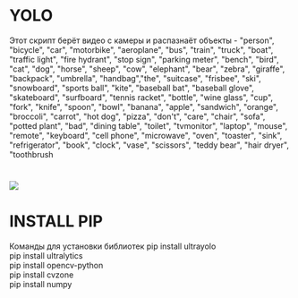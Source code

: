 # YOLO

Этот скрипт берёт видео с камеры и распазнаёт объекты - 
"person", "bicycle", "car", "motorbike", "aeroplane", "bus", "train", "truck", "boat",
"traffic light", "fire hydrant", "stop sign", "parking meter", "bench", "bird", "cat",
"dog", "horse", "sheep", "cow", "elephant", "bear", "zebra", "giraffe", "backpack", "umbrella",
"handbag","the", "suitcase", "frisbee", "ski", "snowboard", "sports ball", "kite", "baseball bat",
"baseball glove", "skateboard", "surfboard", "tennis racket", "bottle", "wine glass", "cup",
"fork", "knife", "spoon", "bowl", "banana", "apple", "sandwich", "orange", "broccoli",
"carrot", "hot dog", "pizza", "don't", "care", "chair", "sofa", "potted plant", "bad",
"dining table", "toilet", "tvmonitor", "laptop", "mouse", "remote", "keyboard", "cell phone",
"microwave", "oven", "toaster", "sink", "refrigerator", "book", "clock", "vase", "scissors",
"teddy bear", "hair dryer", "toothbrush
<h1> </h1>
<img src="https://habrastorage.org/r/w1560/webt/uo/zs/tj/uozstjspdifxpslvqyuurauxs2g.png">

# INSTALL PIP

Команды для установки библиотек
pip install ultrayolo <br />
pip install ultralytics <br />
pip install opencv-python <br />
pip install cvzone <br />
pip install numpy <br />
